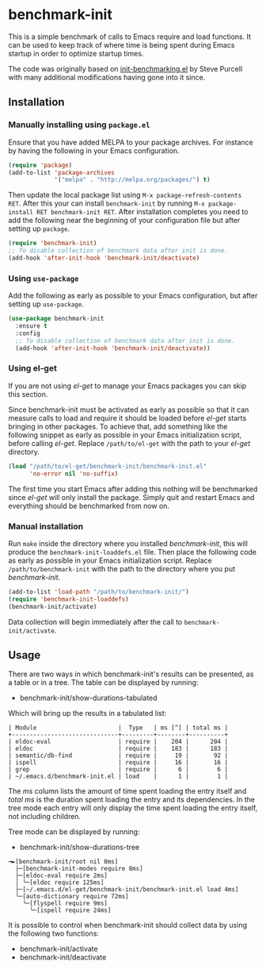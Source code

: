 # benchmark-init

This is a simple benchmark of calls to Emacs require and load functions.
It can be used to keep track of where time is being spent during Emacs
startup in order to optimize startup times.

The code was originally based on [init-benchmarking.el][1] by Steve Purcell
with many additional modifications having gone into it since.

## Installation

### Manually installing using `package.el`

Ensure that you have added MELPA to your package archives.  For instance by
having the following in your Emacs configuration.

```lisp
(require 'package)
(add-to-list 'package-archives
             '("melpa" . "http://melpa.org/packages/") t)
```

Then update the local package list using `M-x package-refresh-contents RET`.
After this your can install `benchmark-init` by running `M-x package-install
RET benchmark-init RET`.  After installation completes you need to add the
following near the beginning of your configuration file but after setting up
`package`.

```lisp
(require 'benchmark-init)
;; To disable collection of benchmark data after init is done.
(add-hook 'after-init-hook 'benchmark-init/deactivate)
```

### Using `use-package`

Add the following as early as possible to your Emacs configuration, but after
setting up `use-package`.

```lisp
(use-package benchmark-init
  :ensure t
  :config
  ;; To disable collection of benchmark data after init is done.
  (add-hook 'after-init-hook 'benchmark-init/deactivate))
```

### Using el-get

If you are not using *el-get* to manage your Emacs packages you can skip this
section.

Since benchmark-init must be activated as early as possible so that it can
measure calls to load and require it should be loaded before *el-get* starts
bringing in other packages.  To achieve that, add something like the following
snippet as early as possible in your Emacs initialization script, before
calling *el-get*.  Replace `/path/to/el-get` with the path to your *el-get*
directory.

```lisp
(load "/path/to/el-get/benchmark-init/benchmark-init.el"
      'no-error nil 'no-suffix)
```

The first time you start Emacs after adding this nothing will be benchmarked
since *el-get* will only install the package.  Simply quit and restart Emacs
and everything should be benchmarked from now on.

### Manual installation

Run `make` inside the directory where you installed *benchmark-init*, this will
produce the `benchmark-init-loaddefs.el` file.  Then place the following code
as early as possible in your Emacs initialization script.  Replace
`/path/to/benchmark-init` with the path to the directory where you put
*benchmark-init*.

```lisp
(add-to-list 'load-path "/path/to/benchmark-init/")
(require 'benchmark-init-loaddefs)
(benchmark-init/activate)
```

Data collection will begin immediately after the call to
`benchmark-init/activate`.

## Usage

There are two ways in which benchmark-init's results can be presented, as a
table or in a tree.  The table can be displayed by running:

- benchmark-init/show-durations-tabulated

Which will bring up the results in a tabulated list:

```text
| Module                       |  Type   | ms [^] | total ms |
+------------------------------+---------+--------+----------+
| eldoc-eval                   | require |    204 |      204 |
| eldoc                        | require |    183 |      183 |
| semantic/db-find             | require |     19 |       92 |
| ispell                       | require |     16 |       16 |
| grep                         | require |      6 |        6 |
| ~/.emacs.d/benchmark-init.el | load    |      1 |        1 |
```

The *ms* column lists the amount of time spent loading the entry itself and
*total ms* is the duration spent loading the entry and its dependencies.  In
the tree mode each entry will only display the time spent loading the entry
itself, not including children.

Tree mode can be displayed by running:

- benchmark-init/show-durations-tree

```text
╼►[benchmark-init/root nil 0ms]
  ├─[benchmark-init-modes require 8ms]
  ├─[eldoc-eval require 2ms]
  │ ╰─[eldoc require 125ms]
  ├─[~/.emacs.d/el-get/benchmark-init/benchmark-init.el load 4ms]
  ╰─[auto-dictionary require 72ms]
    ╰─[flyspell require 9ms]
      ╰─[ispell require 24ms]
```

It is possible to control when benchmark-init should collect data by using the
following two functions:

- benchmark-init/activate
- benchmark-init/deactivate

[1]: https://github.com/purcell/emacs.d/blob/master/lisp/init-benchmarking.el
